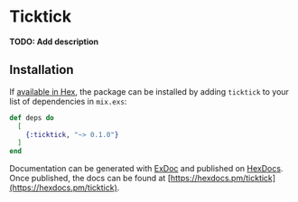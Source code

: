 # Ticktick

**TODO: Add description**

## Installation

If [available in Hex](https://hex.pm/docs/publish), the package can be installed
by adding `ticktick` to your list of dependencies in `mix.exs`:

```elixir
def deps do
  [
    {:ticktick, "~> 0.1.0"}
  ]
end
```

Documentation can be generated with [ExDoc](https://github.com/elixir-lang/ex_doc)
and published on [HexDocs](https://hexdocs.pm). Once published, the docs can
be found at [https://hexdocs.pm/ticktick](https://hexdocs.pm/ticktick).


